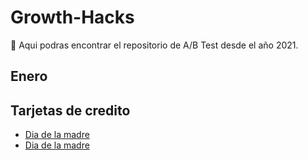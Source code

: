# Growth-Hacks
💪 Aqui podras encontrar el repositorio de A/B Test desde el año 2021.

## Enero

## Tarjetas de credito

- [Dia de la madre]([http://https://www.youtube.com/watch?v=yNs1CJK1aJs](https://www.youtube.com/watch?v=3yM5uXp-T_0) "Aqui")
- [Dia de la madre](https://www.bounteous.com/insights/2016/08/15/guide-adwords-conversion-tracking-options "Aqui")


